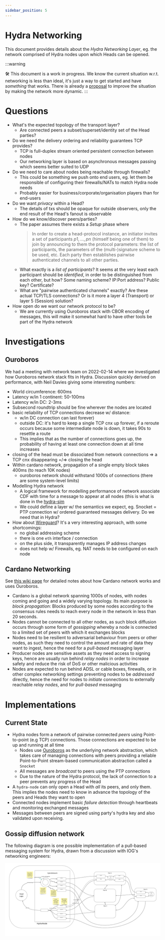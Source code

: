 ```yaml
---
sidebar_position: 5
---
```


# Hydra Networking

This document provides details about the _Hydra Networking Layer_, eg. the network comprised of Hydra nodes upon which Heads can be opened.

:::warning

🛠 This document is a work in progress. We know the current situation w.r.t. networking is less than ideal, it's just a way to get started and have _something_ that works. There is already a [proposal](https://github.com/input-output-hk/hydra/pull/237) to improve the situation by making the network more dynamic.
:::

# Questions

- What's the expected topology of the transport layer?
  - Are connected peers a subset/superset/identity set of the Head parties?
- Do we need the delivery ordering and reliability guarantees TCP provides?
  - TCP is full-duplex stream oriented persistent connection between nodes
  - Our networking layer is based on asynchronous messages passing which seems better suited to UDP
- Do we need to care about nodes being reachable through firewalls?
  - This could be something we push onto end users, eg. let them be responsible of configuring their firewalls/NATs to match Hydra node needs
  - Probably easier for business/corporate/organisation players than for end-users
- Do we want _privacy_ within a Head?
  - The details of txs should be opaque for outside observers, only the end result of the Head's fanout is observable
- How do we know/discover peers/parties?
  - The paper assumes there exists a _Setup_ phase where
    > In order to create a head-protocol instance, an initiator invites a set of participants ${p1,...,pn}$ (himself being one of them) to join by announcing to them the protocol parameters: the list of participants, the parameters of the (multi-)signature scheme to be used, etc.
    > Each party then establishes pairwise authenticated channels to all other parties.
  - What exactly is a _list of participants_? It seems at the very least each participant should be _identified_, in order to be distinguished from each other, but how? Some naming scheme? IP:Port address? Public key? Certificate?
  - What are "pairwise authenticated channels" exactly? Are these actual TCP/TLS connections? Or is it more a layer 4 (Transport) or layer 5 (Session) solution?
- How open do we want our network protocol to be?
  - We are currently using Ouroboros stack with CBOR encoding of messages, this will make it somewhat hard to have other tools be part of the Hydra network

# Investigations

## Ouroboros

We had a meeting with network team on 2022-02-14 where we investigated how Ouroboros network stack fits in Hydra.
Discussion quickly derived on performance, with Neil Davies giving some interesting numbers:

- World circumference: 600ms
- Latency w/in 1 continent: 50-100ms
- Latency w/in DC: 2-3ms
- Subsecond roundtrip should be fine wherever the nodes are located
- basic reliability of TCP connections decrease w/ distance:
  - w/in DC connection can last forever)
  - outside DC: it's hard to keep a single TCP cnx up forever, if a reroute occurs because some intermediate node is down, it takes 90s to resettle a route
  - This implies that as the number of connections goes up, the probability of having at least one connection down at all time increases
- closing of the head must be dissociated from network connections => a TCP cnx disappearing =/=> closing the head
- Within cardano network, propagation of a single empty block takes 400ms (to reach 10K nodes)
  - ouroboros network should withstand 1000s of connections (there are some system-level limits)
- Modelling Hydra network
  - A logical framework for modelling performance of network associate CDF with time for a message to appear at all nodes (this is what is done in the [hydra-sim](https://github.com/input-output-hk/hydra-sim)
  - We could define a layer w/ the semantics we expect, eg. Snocket = PTP connection w/ ordered guaranteed messages delivery. Do we need that in Hydra?
- How about [Wireguard](https://wireguard.io)? It's a very interesting approach, with some shortcomings:
  - no global addressing scheme
  - there is one `eth` interface / connection
  - on the plus side, it transparently manages IP address changes
  - does not help w/ Firewalls, eg. NAT needs to be configured on each node

## Cardano Networking

See [this wiki page](https://github.com/input-output-hk/hydra.wiki/blob/master/Networking.md#L1) for detailed notes about how Cardano network works and uses Ouroboros.

- Cardano is a global network spanning 1000s of nodes, with nodes coming and going and a widely varying topology. Its main purpose is _block propagation_: Blocks produced by some nodes according to the consensus rules needs to reach every node in the network in less than 20 seconds.
- Nodes cannot be connected to all other nodes, as such block diffusion occurs through some form of _gossipping_ whereby a node is connected to a limited set of peers with which it exchanges blocks
- Nodes need to be resilient to adversarial behaviour from peers or other nodes, as such they need to control the amount and rate of data they want to ingest, hence the need for a _pull-based_ messaging layer
- Producer nodes are sensitive assets as they need access to signing keys, hence are usually run behind _relay nodes_ in order to increase safety and reduce the risk of DoS or other malicious activities
- Nodes are expected to run behind ADSL or cable boxes, firewalls, or in other complex networking settings preventing nodes to be _addressed_ directly, hence the need for nodes to _initiate_ connections to externally reachable _relay nodes_, and for _pull-based_ messaging

# Implementations

## Current State

- Hydra nodes form a network of pairwise connected _peers_ using Point-to-point (e.g TCP) connections. Those connections are expected to be up and running at all time
  - Nodes use [Ouroboros](https://github.com/input-output-hk/ouroboros-network/) as the underlying network abstraction, which takes care of managing connections with peers providing a reliable Point-to-Point stream-based communication abstraction called a `Snocket`
  - All messages are _broadcast_ to peers using the PTP connections
  - Due to the nature of the Hydra protocol, the lack of connection to a peer prevents any progress of the Head
- A `hydra-node` can only open a Head with _all_ its peers, and only them. This implies the nodes need to know in advance the topology of the peers and Heads they want to open
- Connected nodes implement basic _failure detection_ through heartbeats and monitoring exchanged messages
- Messages between peers are signed using party's hydra key and also validated upon receiving.

## Gossip diffusion network

The following diagram is one possible implementation of a pull-based messaging system for Hydra, drawn from a discussion with IOG's networking engineers:

![Hydra pull-based network](./hydra-pull-based-network.jpg)
